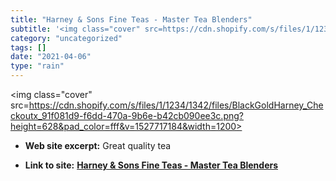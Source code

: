 ```yaml
---
title: "Harney & Sons Fine Teas - Master Tea Blenders"
subtitle: '<img class="cover" src=https://cdn.shopify.com/s/files/1/1234/1342/files/BlackGoldHarney_Checkoutx_9...'
category: "uncategorized"
tags: []
date: "2021-04-06"
type: "rain"
---
```

<img class="cover" src=https://cdn.shopify.com/s/files/1/1234/1342/files/BlackGoldHarney_Checkoutx_91f081d9-f6dd-470a-9b6e-b42cb090ee3c.png?height=628&pad_color=fff&v=1527717184&width=1200>



* **Web site excerpt:** Great quality tea

* **Link to site:** **[Harney & Sons Fine Teas - Master Tea Blenders](https://www.harney.com)**